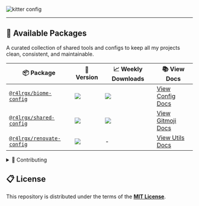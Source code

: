 ![kitter config](https://github.com/user-attachments/assets/cba500e0-a707-475d-8cdf-b7134ca4a0bc)

---

## 🧱 Available Packages

A curated collection of shared tools and configs to keep all my projects clean, consistent, and maintainable.

<!-- prettier-ignore-start -->
| 📦 **Package** | 🔢 **Version** | 📈 **Weekly Downloads** | 📚 **View Docs** |
| - | - | - | - |
| [`@r4lrgx/biome-config`](https://www.npmjs.com/package/@r4lrgx/biome-config) | ![](https://img.shields.io/npm/v/@r4lrgx/biome-config/latest.svg) | [![](https://img.shields.io/npm/dw/@r4lrgx/biome-config)](https://www.npmjs.com/package/@r4lrgx/biome-config) | [View Config Docs](/packages/biome-config/README.md) |
| [`@r4lrgx/shared-config`](https://www.npmjs.com/package/@r4lrgx/shared-config) | ![](https://img.shields.io/npm/v/@r4lrgx/shared-config/latest.svg) | [![](https://img.shields.io/npm/dw/@r4lrgx/shared-config)](https://www.npmjs.com/package/@r4lrgx/shared-config) | [View Gitmoji Docs](/packages/shared-config/README.md) |
| [`@r4lrgx/renovate-config`](/packages/renovate-config) | ![](https://img.shields.io/github/package-json/v/r4lrgx/kitter?filename=packages%2Frenovate-config%2Fpackage.json&label=github%40latest) | - | [View Utils Docs](/packages/renovate-config/README.md) |
<!-- prettier-ignore-end -->

<details>
 <summary>🎯 Contributing</summary>

### 🔩 Reporting Issues

If you encounter any bugs or problems while using the tool, please open a new [issue here](../../issues). To help us assist you faster, include as much detail as possible, such as:

- What you were trying to do.
- Any error messages or console logs.
- Your environment details (OS, versions, etc.)

The more info you provide, the quicker we can identify and fix the problem.

### 🔀 Pull Requests

Thanks for wanting to contribute! To submit improvements or fixes, please follow these steps:

1. Clone [this repository](https://github.com/r4lrgx/kitter.git) using `git clone https://github.com/r4lrgx/kitter.git`.
2. Create a new branch from `main` with a clear, descriptive name, for example: `git checkout -b feature/your-feature-name`.
3. Make your changes and commit them with clear, meaningful messages.
4. Open a new [pull request here](../../pulls), explaining what you added or fixed and why.

We’ll carefully review each PR and provide feedback if needed to help you get it merged.

☕ **[Thank you for your support!](https://ko-fi.com/A0A11481X5)**

## 📞 Contact

If you have any **Questions** or need **Help**, feel free to email me at [tsx@r4lrgx.dev](mailto:tsx@r4lrgx.dev) or better yet, start a discussion in our **[Github Community](../../discussions)**.

</details>

## 📋 License

This repository is distributed under the terms of the **[MIT License](LICENSE.md)**.
